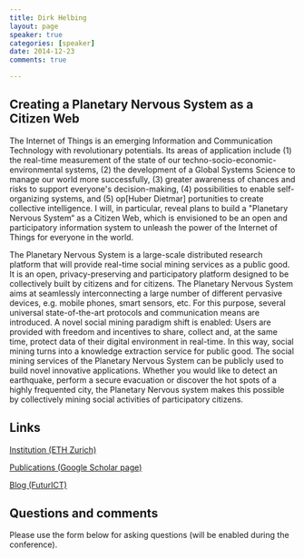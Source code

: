 ```yaml
---
title: Dirk Helbing
layout: page
speaker: true
categories: [speaker]
date: 2014-12-23
comments: true

---
```


## Creating a Planetary Nervous System as a Citizen Web

The Internet of Things is an emerging Information and Communication Technology with revolutionary potentials. Its areas of application include (1) the real-time measurement of the state of our techno-socio-economic-environmental systems, (2) the development of a Global Systems Science to manage our world more successfully, (3) greater awareness of chances and risks to support everyone's decision-making, (4) possibilities to enable self-organizing systems, and (5) op[Huber  Dietmar]    portunities to create collective intelligence. I will, in particular, reveal plans to build a "Planetary Nervous System“ as a Citizen Web, which is envisioned to be an open and participatory information system to unleash the power of the Internet of Things for everyone in the world.

The Planetary Nervous System is a large-scale distributed research platform that will provide real-time social mining services as a public good. It is an open, privacy-preserving and participatory platform designed to be collectively built by citizens and for citizens. The Planetary Nervous System aims at seamlessly interconnecting a large number of different pervasive devices, e.g. mobile phones, smart sensors, etc. For this purpose, several universal state-of-the-art protocols and communication means are introduced. A novel social mining paradigm shift is enabled: Users are provided with freedom and incentives to share, collect and, at the same time, protect data of their digital environment in real-time. In this way, social mining turns into a knowledge extraction service for public good. The social mining services of the Planetary Nervous System can be publicly used to build novel innovative applications. Whether you would like to detect an earthquake, perform a secure evacuation or discover the hot spots of a highly frequented city, the Planetary Nervous system makes this possible by collectively mining social activities of participatory citizens.

## Links

[Institution (ETH Zurich)](http://www.coss.ethz.ch)

[Publications (Google Scholar page)](http://scholar.google.com/citations?user=ebrNfPAAAAAJ&hl=en)

[Blog (FuturICT)](http://www.futurict.blogspot.be/)

## Questions and comments 

Please use the form below for asking questions (will be enabled during the conference).



